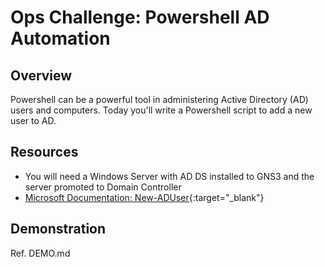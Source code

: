 # Ops Challenge: Powershell AD Automation 

## Overview

Powershell can be a powerful tool in administering Active Directory (AD) users and computers. Today you'll write a Powershell script to add a new user to AD.

## Resources

- You will need a Windows Server with AD DS installed to GNS3 and the server promoted to Domain Controller
- [Microsoft Documentation: New-ADUser](https://docs.microsoft.com/en-us/powershell/module/addsadministration/new-aduser?view=win10-ps){:target="_blank"}

## Demonstration

Ref. DEMO.md
